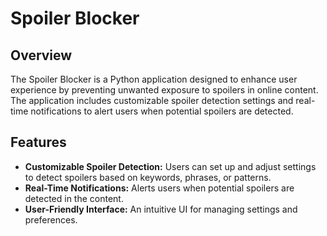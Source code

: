 # Spoiler Blocker

## Overview

The Spoiler Blocker is a Python application designed to enhance user experience by preventing unwanted exposure to spoilers in online content. The application includes customizable spoiler detection settings and real-time notifications to alert users when potential spoilers are detected.

## Features

- **Customizable Spoiler Detection:** Users can set up and adjust settings to detect spoilers based on keywords, phrases, or patterns.
- **Real-Time Notifications:** Alerts users when potential spoilers are detected in the content.
- **User-Friendly Interface:** An intuitive UI for managing settings and preferences.
